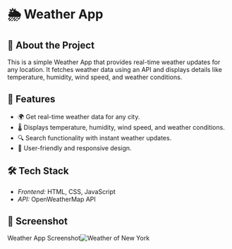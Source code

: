 # 🌦 Weather App  

## 📌 About the Project  
This is a simple Weather App that provides real-time weather updates for any location. It fetches weather data using an API and displays details like temperature, humidity, wind speed, and weather conditions.  

## 🚀 Features  
- 🌍 Get real-time weather data for any city.  
- 🌡 Displays temperature, humidity, wind speed, and weather conditions.  
- 🔍 Search functionality with instant weather updates.  
- 🎨 User-friendly and responsive design.  

## 🛠 Tech Stack  
- *Frontend:* HTML, CSS, JavaScript  
- *API:* OpenWeatherMap API
 ## 📸 Screenshot  
Weather App Screenshot![Weather of New York](https://github.com/user-attachments/assets/43392044-0a0f-476b-8684-9140b10b092c)




